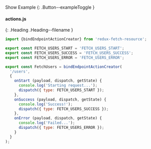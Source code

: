 
Show Example
{: .Button--exampleToggle }

<div markdown="1" >

#### actions.js
{: .Heading .Heading--filename }

~~~ javascript
import {bindEndpointActionCreator} from 'redux-fetch-resource';

export const FETCH_USERS_START = 'FETCH_USERS_START';
export const FETCH_USERS_SUCCESS = 'FETCH_USERS_SUCCESS';
export const FETCH_USERS_ERROR = 'FETCH_USERS_ERROR';

export const FetchUsers = bindEndpointActionCreator(
  '/users',
  {
    onStart (payload, dispatch, getState) {
      console.log('Starting request...');
      dispatch({ type: FETCH_USERS_START });
    },
    onSuccess (payload, dispatch, getState) {
      console.log('Success!');
      dispatch({ type: FETCH_USERS_SUCCESS });
    },
    onError (payload, dispatch, getState) {
      console.log('Failed...');
      dispatch({ type: FETCH_USERS_ERROR });
    }
  }
);
~~~

</div>
